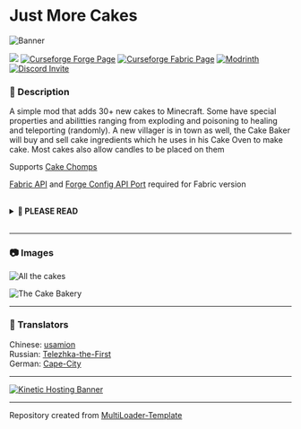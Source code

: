 # Just More Cakes

![Banner](https://i.imgur.com/diKMADr.png)

![](https://img.shields.io/badge/Mod%20Loaders-Forge%20%26%20Fabric-green?style=for-the-badge)
[![Curseforge Forge Page](https://img.shields.io/badge/Curseforge%20Page-Forge-orange?style=for-the-badge&logo=curseforge "Curseforge Forge page")](https://www.curseforge.com/minecraft/mc-mods/just-more-cakes)
[![Curseforge Fabric Page](https://img.shields.io/badge/Curseforge%20Page-Fabric-orange?style=for-the-badge&logo=curseforge "Curseforge Fabric page")](https://www.curseforge.com/minecraft/mc-mods/just-more-cakes-fabric)
[![Modrinth](https://img.shields.io/badge/Modrinth-Page-1bd96a?style=for-the-badge "Modrinth page")](https://modrinth.com/mod/just-more-cakes)
[![Discord Invite](https://img.shields.io/badge/Discord-Einsteins%20Lab-blue?style=for-the-badge&logo=discord)](https://discord.gg/gSsaFAvrBM)

### **📘 Description**
A simple mod that adds 30+ new cakes to Minecraft. Some have special properties and abilitties ranging from exploding and poisoning to healing and teleporting (randomly). A new villager is in town as well, the Cake Baker will buy and sell cake ingredients which he uses in his Cake Oven to make cake. Most cakes also allow candles to be placed on them

Supports [Cake Chomps](https://www.curseforge.com/minecraft/mc-mods/cake-chomps)

[Fabric API](https://modrinth.com/mod/fabric-api) and [Forge Config API Port](https://modrinth.com/mod/forge-config-api-port) required for Fabric version

<br>
<details>
<summary><b>📜 PLEASE READ</b></summary>
<ul>
<li>You may use this mod in modpacks</li>
<li>You may translate this mod into any language (Just make a pull request on GitHub)</li>
<li>You may make resource/data packs</li>
<hr>
<li>You may <b>NOT</b> publish/reupload this mod in any form (edited or not) on another site without asking first</li>
<li>You may <b>NOT</b> sell this mod or it's source code in any form</li>
</ul>
</details>
<br>

---

### **📷 Images**

![All the cakes](https://i.imgur.com/DDWm1I6.png)

![The Cake Bakery](https://i.imgur.com/aXRhtZm.png)

---

### **💬 Translators**
Chinese: [usamion](https://github.com/usamion)
<br>
Russian: [Telezhka-the-First](https://github.com/Telezhka-the-First)
<br>
German: [Cape-City](https://github.com/Cape-City)

---

[![Kinetic Hosting Banner](https://i.imgur.com/u6Fn0I0.png)](https://billing.kinetichosting.net/aff.php?aff=124)

---

Repository created from [MultiLoader-Template](https://github.com/jaredlll08/MultiLoader-Template/tree/1.19)
